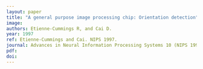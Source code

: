```yaml
---
layout: paper
title: "A general purpose image processing chip: Orientation detection"
image:
authors: Etienne-Cummings R, and Cai D.
year: 1997
ref: Etienne-Cummings and Cai. NIPS 1997.
journal: Advances in Neural Information Processing Systems 10 (NIPS 1997)
pdf: 
doi: 
---
```


